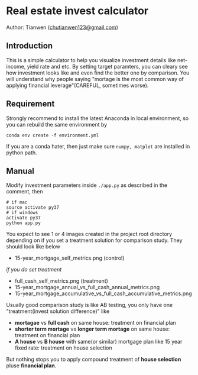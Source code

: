 # Real estate invest calculator
Author: Tianwen (chutianwen123@gmail.com)

## Introduction
This is a simple calculator to help you visualize investment details like net-income, yield rate and etc. By setting target paramters, you can cleary see how investment looks like and even find the better one by comparison. You will understand why people saying "mortage is the most common way of applying financial leverage"(CAREFUL, sometimes worse).

## Requirement
Strongly recommend to install the latest Anaconda in local environment, so you can rebuild the same environment by
```shell 
conda env create -f environment.yml
```
If you are a conda hater, then just make sure `numpy, matplot` are installed in python path.

## Manual
Modify investment parameters inside `./app.py` as described in the comment, then

```shell
# if mac
source activate py37
# if windows
activate py37
python app.py
```

You expect to see 1 or 4 images created in the project root directory depending on if you set a treatment solution for comparison study. They should look like below
- 15-year_mortgage_self_metrics.png (control)

_if you do set treatment_
- full_cash_self_metrics.png (treatment)
- 15-year_mortgage_annual_vs_full_cash_annual_metrics.png
- 15-year_mortgage_accumulative_vs_full_cash_accumulative_metrics.png

Usually good comparison study is like AB testing, you only have one "treatment(invest solution difference)" like
- **mortagae** vs **full cash** on same house: treatment on financial plan
- **shorter term mortage** vs **longer term mortage** on same house: treatment on financial plan
- **A house** vs **B house** with same(or similar) mortgage plan like 15 year fixed rate: treatment on house selection

But nothing stops you to apply compound treatment of **house selection** pluse **financial plan**. 

